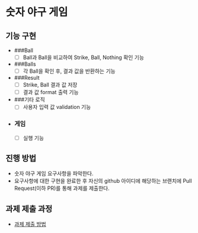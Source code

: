 # 숫자 야구 게임
## 기능 구현
- ###Ball
  - [ ] Ball과 Ball을 비교하여 Strike, Ball, Nothing 확인 기능
- ###Balls
  - [ ] 각 Ball을 확인 후, 결과 값을 반환하는 기능
- ###Result
  - [ ] Strike, Ball 결과 값 저장
  - [ ] 결과 값 format 출력 기능
- ###기타 로직
  - [ ] 사용자 입력 값 validation 기능
- ### 게임
  - [ ] 실행 기능
  

## 진행 방법
* 숫자 야구 게임 요구사항을 파악한다.
* 요구사항에 대한 구현을 완료한 후 자신의 github 아이디에 해당하는 브랜치에 Pull Request(이하 PR)를 통해 과제를 제출한다.

## 과제 제출 과정
* [과제 제출 방법](https://github.com/next-step/nextstep-docs/tree/master/precourse)
